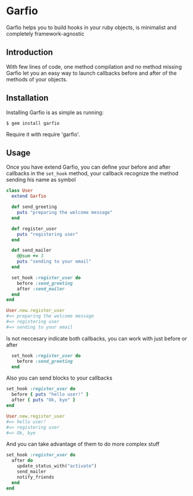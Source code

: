 Garfio
====

Garfio helps you to build hooks in your ruby objects, is minimalist and completely framework-agnostic

## Introduction

With few lines of code, one method compilation and no method missing Garfio let you an easy way to launch callbacks before and after of the methods of your objects.

## Installation

Installing Garfio is as simple as running:

```
$ gem install garfio
```

Require it with require 'garfio'.

Usage
-----

Once you have extend Garfio, you can define your before and after callbacks in the `set_hook` method, your callback recognize the method sending his name as symbol

```ruby
class User
  extend Garfio

  def send_greeting
    puts "preparing the welcome message"
  end

  def register_user
    puts "registering user"
  end

  def send_mailer
    @@sum += 3
    puts "sending to your email"
  end

  set_hook :register_user do
    before :send_greeting
    after :send_mailer
  end
end

User.new.register_user
#=> preparing the welcome message
#=> registering user
#=> sending to your email
```

Is not neccesary indicate both callbacks, you can work with just before or after

```ruby
  set_hook :register_user do
    before :send_greeting
  end
```

Also you can send blocks to your callbacks
```ruby
set_hook :register_user do
  before { puts "hello user!" }
  after { puts "Ok, bye" }
end

User.new.register_user
#=> hello user!
#=> registering user
#=> Ok, bye
```

And you can take advantage of them to do more complex stuff

```ruby
set_hook :register_user do
  after do
    update_status_with("activate")
    send_mailer
    notify_friends
  end
end
```